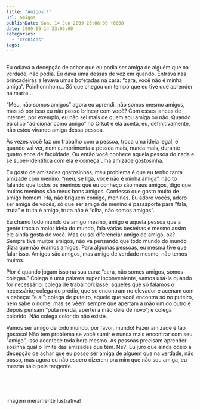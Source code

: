 ```yaml
---
title: "Amigos!!"
url: amigos
publishDate: Sun, 14 Jun 2009 23:06:00 +0000
date: 2009-06-14 23:06:00
categories: 
  - "cronicas"
tags: 
---
```

<a href="http://1.bp.blogspot.com/_BzqI_RDZ6O4/SjWDPeQsweI/AAAAAAAAAgQ/t4fKkahG0uY/s1600-h/P1030022.JPG"><img src="http://1.bp.blogspot.com/_BzqI_RDZ6O4/SjWDPeQsweI/AAAAAAAAAgQ/t4fKkahG0uY/s200/P1030022.JPG" border="0" alt=""></a><p><span><span><span> </span>Eu odiava a decepção de achar que eu podia ser amiga de alguém que na verdade, não podia. Eu dava uma dessas de vez em quando. Entrava nas brincadeiras a levava umas bofetadas na cara: “cara, você não é minha amiga”. Poinhonnhom... Só que chegou um tempo que eu tive que aprender na marra...</span></span></p>  <p><span><span>“Meu, não somos amigos” agora eu aprendi, não somos mesmo amigos, mas só por isso eu não posso brincar com você? Com esses lances de internet, por exemplo, eu não sei mais de quem sou amiga ou não. Quando eu clico “adicionar como amigo” no Orkut e ela aceita, eu, definitivamente, não estou virando amiga dessa pessoa. </span></span></p>  <p><span><span>Às vezes você faz um trabalho com a pessoa, troca uma ideia legal, e quando vai ver, nem cumprimenta a pessoa mais, nunca mais, durante quatro anos de faculdade. Ou então você conhece aquela pessoa do nada e se super-identifica com ela e começa uma amizade gostosinha.</span></span></p>  <p><span><span>Eu gosto de amizades gostosinhas, meu problema é que eu tenho tanta amizade com menino: “meu, se liga, você não é minha amiga”, não to falando que todos os meninos que eu conheço são meus amigos, digo que muitos meninos são meus bons amigos. Confesso que gosto muito de amigo homem. Há, não briguem comigo, meninas. Eu adoro vocês, adoro ser amiga de vocês, só que ser amiga de menino é passaporte para “fala, truta” e truta é amigo, truta não é “olha, não somos amigos”.</span></span></p>  <p><span><span>Eu chamo todo mundo de amigo mesmo, amigo é aquela pessoa que a gente troca a maior ideia do mundo, fala várias besteiras e mesmo assim ele ainda gosta de você. Mas eu sei diferenciar amigo de amigo, ok? Sempre tive muitos amigos, não vá pensando que todo mundo do mundo dizia que não éramos amigos. Para algumas pessoas, eu mesma tive que falar isso. Amigos são amigos, mas amigo de verdade mesmo, não temos muitos.</span></span></p>  <p><span><span>Pior é quando jogam isso na sua cara: “cara, não somos amigos, somos colegas.” Colega é uma palavra super inconveniente, vamos usá-la quando for necessário: colega de trabalho/classe, aqueles que só falamos o necessário; colega do prédio, que se encontram no elevador e acenam com a cabeça: “e ai”; colega de puteiro, aquele que você encontra só no puteiro, nem sabe o nome, mas se vêem sempre que apertam a mão um do outro e depois pensam “puta merda, apertei a mão dele de novo”; e colega colorido. Não colega colorido não existe.</span></span></p>  <p><span><span>Vamos ser amigo de todo mundo, por favor, mundo! Fazer amizade é tão gostoso! Não tem problema se você sumir e nunca mais encontrar com seu “amigo”, isso acontece toda hora mesmo. As pessoas precisam aprender sozinha qual o limite das amizades que têm. Né?! Eu juro que ainda odeio a decepção de achar que eu posso ser amiga de alguém que na verdade, não posso, mas agora eu não espero dizerem pra mim que não sou amiga, eu mesma saio pela tangente.</span></span></p><p><span><span><br></span></span></p><p><span><span><br></span></span></p><p><span><span>imagem meramente lustrativa!</span></span></p>
